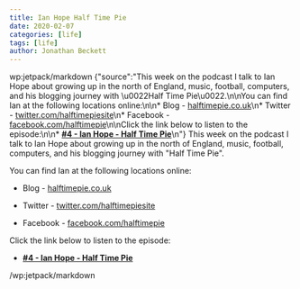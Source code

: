 ```yaml
---
title: Ian Hope Half Time Pie
date: 2020-02-07
categories: [life]
tags: [life]
author: Jonathan Beckett
---
```


wp:jetpack/markdown {"source":"This week on the podcast I talk to Ian Hope about growing up in the north of England, music, football, computers, and his blogging journey with \u0022Half Time Pie\u0022.\n\nYou can find Ian at the following locations online:\n\n* Blog - [halftimepie.co.uk](https:\/\/halftimepie.co.uk)\n* Twitter - [twitter.com\/halftimepiesite](https:\/\/twitter.com\/halftimepiesite)\n* Facebook - [facebook.com\/halftimepie](https:\/\/facebook.com\/halftimepie)\n\nClick the link below to listen to the episode:\n\n* **[#4 - Ian Hope - Half Time Pie](https:\/\/anchor.fm\/jonbeckett\/episodes\/4\u002d\u002d-Ian-Hope\u002d\u002d-Half-Time-Pie-eau6l1\/a-a1hjf37)**\n"}  This week on the podcast I talk to Ian Hope about growing up in the north of England, music, football, computers, and his blogging journey with "Half Time Pie".

You can find Ian at the following locations online:

* Blog - [halftimepie.co.uk](https://halftimepie.co.uk)

* Twitter - [twitter.com/halftimepiesite](https://twitter.com/halftimepiesite)

* Facebook - [facebook.com/halftimepie](https://facebook.com/halftimepie)

Click the link below to listen to the episode:

* **[#4 - Ian Hope - Half Time Pie](https://anchor.fm/jonbeckett/episodes/4---Ian-Hope---Half-Time-Pie-eau6l1/a-a1hjf37)**

/wp:jetpack/markdown 